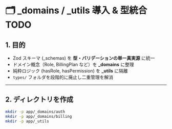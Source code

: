 # 🗂️ _domains / _utils 導入 & 型統合 TODO

## 1. 目的
- Zod スキーマ (_schemas) を **型・バリデーションの単一真実源** に統一  
- ドメイン概念（Role, BillingPlan など）を **_domains** に整理  
- 純粋ロジック (hasRole, hasPermission) を **_utils** に隔離  
- `types/` フォルダを段階的に廃止し二重管理を解消

---

## 2. ディレクトリを作成

```bash
mkdir -p app/_domains/auth
mkdir -p app/_domains/billing
mkdir -p app/_utils
